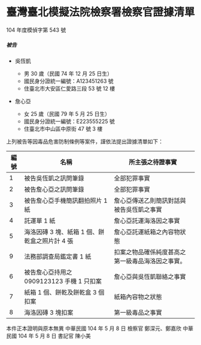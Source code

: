 # 臺灣臺北模擬法院檢察署檢察官證據清單

104 年度模偵字第 543 號

##### 被告

* 吳恆凱 
  * 男 30 歲（民國 74 年 12 月 25 日生）
  * 國民身分證統一編號：A123451263 號
  * 住臺北市大安區仁愛路三段 53 號 12 樓

* 詹心亞
  * 女 25 歲（民國 79 年 5 月 25 日生）
  * 國民身分證統一編號：E223555225 號
  * 住臺北市中山區中原街 47 號 3 樓

上列被告等因毒品危害防制條例等案件，謹依法提出證據清單如下：

<table>
    <thead>
        <tr>
            <th>編號</th>
            <th>名稱</th>
            <th>所主張之待證事實</th>
        </tr>
    </thead>
    <tbody>
        <tr>
            <td>1</td>
            <td>被告吳恆凱之訊問筆錄</td>
            <td>全部犯罪事實</td>
        </tr>
        <tr>
            <td>2</td>
            <td>被告詹心亞之訊問筆錄</td>
            <td>全部犯罪事實</td>
        </tr>
        <tr>
            <td>3</td>
            <td>被告詹心亞手機簡訊翻拍照片 1 紙</td>
            <td>詹心亞傳送乙則簡訊對話與被告吳恆凱之事實</td>
        </tr>
        <tr>
            <td>4</td>
            <td>託運單 1 紙</td>
            <td>詹心亞託運海洛因之事實</td>
        </tr>
        <tr>
            <td>5</td>
            <td>海洛因磚 3 塊、紙箱 1 個、餅乾盒之照片計 4 張</td>
            <td>詹心亞託運紙箱之內容物狀態</td>
        </tr>
        <tr>
            <td>9</td>
            <td>法務部調查局鑑定書 1 紙</td>
            <td>扣案之物品確係純度甚高之第一級毒品海洛因之事實。</td>
        </tr>
        <tr>
            <td>6</td>
            <td>被告詹心亞持用之 0909123123 手機 1 只扣案</td>
            <td>詹心亞與吳恆凱聯絡之事實</td>
        </tr>
        <tr>
            <td>7</td>
            <td>紙箱 1 個、餅乾及餅乾盒 3 個扣案</td>
            <td>紙箱內容物之狀態</td>
        </tr>
        <tr>
            <td>8</td>
            <td>海洛因磚 3 塊扣案</td>
            <td>第一級毒品之事實</td>
        </tr>
    </tbody>
</table>

本件正本證明與原本無異
中華民國 104 年 5 月 8 日
檢察官 鄭深元、鄭嘉欣
中華民國 104 年 5 月 8 日
書記官 陳小美